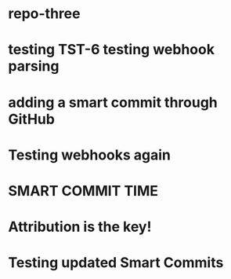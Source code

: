 # repo-three
# testing TST-6 testing webhook parsing
# adding a smart commit through GitHub
# Testing webhooks again  
# SMART COMMIT TIME
# Attribution is the key!
# Testing updated Smart Commits
